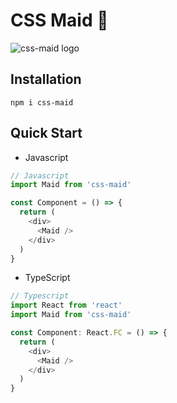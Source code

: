 # CSS Maid 🧹
![css-maid logo](https://raw.githubusercontent.com/joshxfi/green-calculator/master/public/cssmaid.png)
## Installation
```shell
npm i css-maid
```

## Quick Start
- Javascript
```js
// Javascript
import Maid from 'css-maid'

const Component = () => {
  return (
    <div>
      <Maid />
    </div>
  )
}
```
- TypeScript
```js
// Typescript
import React from 'react'
import Maid from 'css-maid'

const Component: React.FC = () => {
  return (
    <div>
      <Maid />
    </div>
  )
}
```
